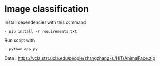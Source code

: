 # Image classification

Install dependencies with this command

    - pip install -r requirements.txt

Run script with

    - python app.py



Data  : https://vcla.stat.ucla.edu/people/zhangzhang-si/HiT/AnimalFace.zip